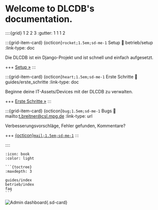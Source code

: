 # Welcome to DLCDB's documentation.


::::{grid} 1 2 2 3
:gutter: 1 1 1 2

:::{grid-item-card} {octicon}`rocket;1.5em;sd-me-1` Setup
:link: betrieb/setup
:link-type: doc

Die DLCDB ist ein Django-Projekt und ist schnell und einfach aufgesetzt.

+++
[Setup »](betrieb/setup)
:::

:::{grid-item-card} {octicon}`heart;1.5em;sd-me-1` Erste Schritte
:link: guides/erste_schritte
:link-type: doc

Beginne deine IT-Assets/Devices mit der DLCDB zu verwalten.

+++
[Erste Schritte »](guides/erste_schritte)
:::

:::{grid-item-card} {octicon}`bug;1.5em;sd-me-1` Bugs
:link: mailto:t.breitner@csl.mpg.de
:link-type: url

Verbesserungsvorschläge, Fehler gefunden, Kommentare?

+++
[{octicon}`mail;1.5em;sd-me-1`](mailto:t.breitner@csl.mpg.de)
:::

::::

`````{dropdown} Inhaltsverzeichnis
:icon: book
:color: light

```{toctree}
:maxdepth: 3

guides/index
betrieb/index
faq
```

`````

![Admin dashboard](/_static/dashboard-admin.webp){.sd-card}
